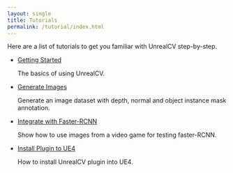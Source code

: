 ```yaml
---
layout: single
title: Tutorials
permalink: /tutorial/index.html
---
```


Here are a list of tutorials to get you familiar with UnrealCV step-by-step.

- [Getting Started](/tutorial/getting_started.html)

  The basics of using UnrealCV.

- [Generate Images](/tutorial/ipynb_generate_images.html)

  Generate an image dataset with depth, normal and object instance mask annotation.

- [Integrate with Faster-RCNN](/tutorial/faster_rcnn.html)

  Show how to use images from a video game for testing faster-RCNN.

- [Install Plugin to UE4](/tutorial/plugin.html)

  How to install UnrealCV plugin into UE4.
